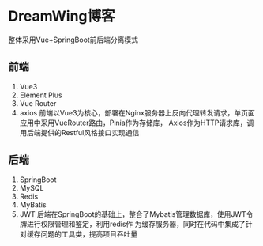 # DreamWing博客
整体采用Vue+SpringBoot前后端分离模式
## 前端
1. Vue3
2. Element Plus
3. Vue Router
4. axios
前端以Vue3为核心，部署在Nginx服务器上反向代理转发请求，单页面应用中采用VueRouter路由，Pinia作为存储库，
Axios作为HTTP请求库，调用后端提供的Restful风格接口实现通信
## 后端
1. SpringBoot
2. MySQL
3. Redis
4. MyBatis
5. JWT
后端在SpringBoot的基础上，整合了Mybatis管理数据库，使用JWT令牌进行权限管理和鉴定，利用redis作
为缓存服务器，同时在代码中集成了针对缓存问题的工具类，提高项目吞吐量
